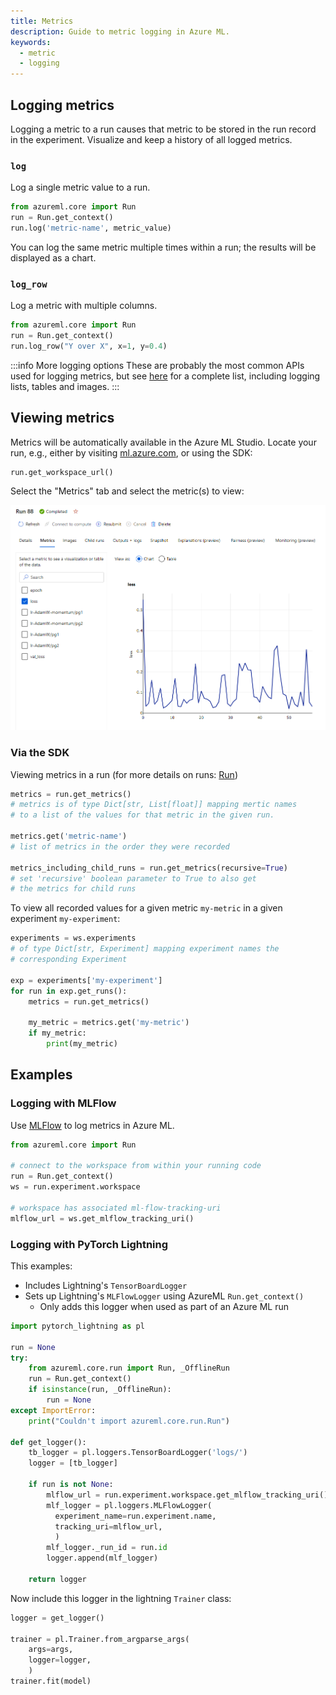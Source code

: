 ```yaml
---
title: Metrics
description: Guide to metric logging in Azure ML.
keywords:
  - metric
  - logging
---
```


## Logging metrics

Logging a metric to a run causes that metric to be stored in the run record in the experiment.
Visualize and keep a history of all logged metrics.


### `log`

Log a single metric value to a run.

```python
from azureml.core import Run
run = Run.get_context()
run.log('metric-name', metric_value)
```

You can log the same metric multiple times within a run; the results will be displayed as a chart.

### `log_row`

Log a metric with multiple columns.

```python
from azureml.core import Run
run = Run.get_context()
run.log_row("Y over X", x=1, y=0.4)
```

:::info More logging options
These are probably the most common APIs used for logging metrics, but see [here](https://docs.microsoft.com/azure/machine-learning/how-to-log-view-metrics#data-types) for a complete
list, including logging lists, tables and images.
:::

## Viewing metrics

Metrics will be automatically available in the Azure ML Studio. Locate your run, e.g., either
by visiting [ml.azure.com](https://ml.azure.com), or using the SDK:

```
run.get_workspace_url()
```

Select the "Metrics" tab and select the metric(s) to view:

![](/img/view-metrics.png)

### Via the SDK

Viewing metrics in a run (for more details on runs: [Run](run))

```python
metrics = run.get_metrics()
# metrics is of type Dict[str, List[float]] mapping mertic names
# to a list of the values for that metric in the given run.

metrics.get('metric-name')
# list of metrics in the order they were recorded

metrics_including_child_runs = run.get_metrics(recursive=True)
# set 'recursive' boolean parameter to True to also get
# the metrics for child runs 
```

To view all recorded values for a given metric `my-metric` in a
given experiment `my-experiment`:

```python
experiments = ws.experiments
# of type Dict[str, Experiment] mapping experiment names the
# corresponding Experiment

exp = experiments['my-experiment']
for run in exp.get_runs():
    metrics = run.get_metrics()
    
    my_metric = metrics.get('my-metric')
    if my_metric:
        print(my_metric)
```

## Examples

### Logging with MLFlow

Use [MLFlow](https://mlflow.org/) to log metrics in Azure ML.

```python
from azureml.core import Run

# connect to the workspace from within your running code
run = Run.get_context()
ws = run.experiment.workspace

# workspace has associated ml-flow-tracking-uri
mlflow_url = ws.get_mlflow_tracking_uri()
```

### Logging with PyTorch Lightning

This examples:
- Includes Lightning's `TensorBoardLogger`
- Sets up Lightning's `MLFlowLogger` using AzureML `Run.get_context()`
  - Only adds this logger when used as part of an Azure ML run

```python
import pytorch_lightning as pl

run = None
try:
    from azureml.core.run import Run, _OfflineRun
    run = Run.get_context()
    if isinstance(run, _OfflineRun):
        run = None
except ImportError:
    print("Couldn't import azureml.core.run.Run")

def get_logger():
    tb_logger = pl.loggers.TensorBoardLogger('logs/')
    logger = [tb_logger]
    
    if run is not None:
        mlflow_url = run.experiment.workspace.get_mlflow_tracking_uri()
        mlf_logger = pl.loggers.MLFlowLogger(
          experiment_name=run.experiment.name,
          tracking_uri=mlflow_url,
          )
        mlf_logger._run_id = run.id
        logger.append(mlf_logger)

    return logger
```

Now include this logger in the lightning `Trainer` class:

```python
logger = get_logger()

trainer = pl.Trainer.from_argparse_args(
    args=args,
    logger=logger,
    )
trainer.fit(model)
```